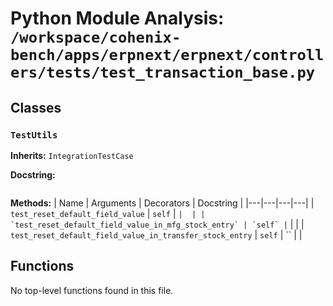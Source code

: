 # Python Module Analysis: `/workspace/cohenix-bench/apps/erpnext/erpnext/controllers/tests/test_transaction_base.py`

## Classes

### `TestUtils`
**Inherits:** `IntegrationTestCase`


**Docstring:**
```

```

**Methods:**
| Name | Arguments | Decorators | Docstring |
|---|---|---|---|
| `test_reset_default_field_value` | `self` | `` |  |
| `test_reset_default_field_value_in_mfg_stock_entry` | `self` | `` |  |
| `test_reset_default_field_value_in_transfer_stock_entry` | `self` | `` |  |





## Functions

No top-level functions found in this file.
